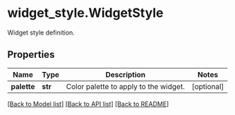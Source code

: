 # widget_style.WidgetStyle

Widget style definition.
## Properties
Name | Type | Description | Notes
------------ | ------------- | ------------- | -------------
**palette** | **str** | Color palette to apply to the widget. | [optional] 

[[Back to Model list]](README.md#documentation-for-models) [[Back to API list]](README.md#documentation-for-api-endpoints) [[Back to README]](README.md)


